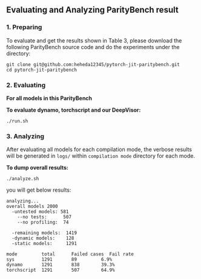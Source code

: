 ## Evaluating and Analyzing ParityBench result

### 1. Preparing

To evaluate and get the results shown in Table 3, please download the following ParityBench source code and do the experiments under the directory:

```
git clone git@github.com:heheda12345/pytorch-jit-paritybench.git
cd pytorch-jit-paritybench
```

### 2. Evaluating 

**For all models in this ParityBench**


**To evaluate dynamo, torchscript and our DeepVisor:**
```
./run.sh
```


### 3. Analyzing

After evaluating all models for each compilation mode, the verbose results will be generated in ```logs/``` within ```compilation mode``` directory for each mode. 


**To dump overall results:**
```
./analyze.sh
```

you will get below results:
```
analyzing...
overall models 2000
  -untested models: 581
    --no tests:      507
    --no profiling:  74

  -remaining models:  1419
  -dynamic models:    128
  -static models:     1291

mode         total      Failed cases  Fail rate
sys          1291       89         6.9%    
dynamo       1291       838        39.3%    
torchscript  1291       507        64.9%
```

